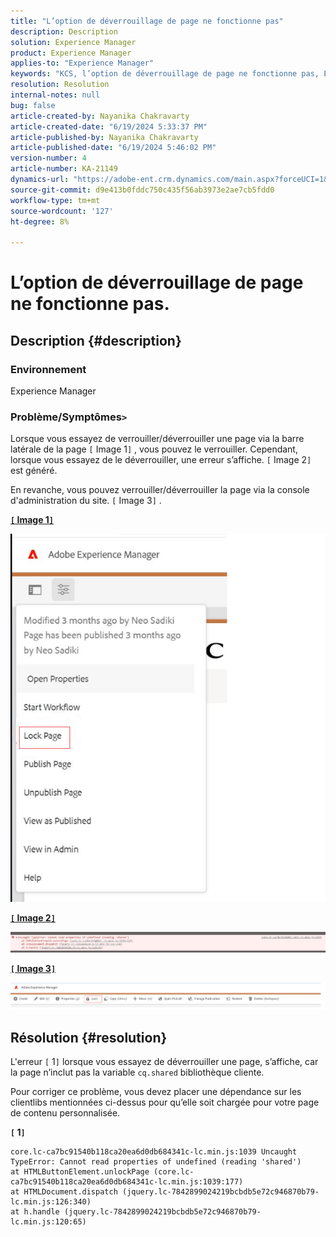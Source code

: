 ```yaml
---
title: "L’option de déverrouillage de page ne fonctionne pas"
description: Description
solution: Experience Manager
product: Experience Manager
applies-to: "Experience Manager"
keywords: "KCS, l’option de déverrouillage de page ne fonctionne pas, Experience Manager, AEM"
resolution: Resolution
internal-notes: null
bug: false
article-created-by: Nayanika Chakravarty
article-created-date: "6/19/2024 5:33:37 PM"
article-published-by: Nayanika Chakravarty
article-published-date: "6/19/2024 5:46:02 PM"
version-number: 4
article-number: KA-21149
dynamics-url: "https://adobe-ent.crm.dynamics.com/main.aspx?forceUCI=1&pagetype=entityrecord&etn=knowledgearticle&id=fd8c6d0c-622e-ef11-840a-000d3a37b1e1"
source-git-commit: d9e413b0fddc750c435f56ab3973e2ae7cb5fdd0
workflow-type: tm+mt
source-wordcount: '127'
ht-degree: 8%

---
```


# L’option de déverrouillage de page ne fonctionne pas.

## Description {#description}


### Environnement

Experience Manager

### Problème/Symptômes`>`

Lorsque vous essayez de verrouiller/déverrouiller une page via la barre latérale de la page `[` Image 1`]` , vous pouvez le verrouiller. Cependant, lorsque vous essayez de le déverrouiller, une erreur s’affiche. `[` Image 2`]`  est généré.

En revanche, vous pouvez verrouiller/déverrouiller la page via la console d&#39;administration du site. `[` Image 3`]` .

<u><b>`[` Image 1`]` </b></u>

![](assets/___028d6d0c-622e-ef11-840a-000d3a37b1e1___.png)

<u><b>`[` Image 2`]` </b></u>

![](assets/___058d6d0c-622e-ef11-840a-000d3a37b1e1___.png)

<u><b>`[` Image 3`]` </b></u>

![](assets/___088d6d0c-622e-ef11-840a-000d3a37b1e1___.png)


## Résolution {#resolution}


L&#39;erreur `[` 1`]`  lorsque vous essayez de déverrouiller une page, s’affiche, car la page n’inclut pas la variable `cq.shared` bibliothèque cliente.

Pour corriger ce problème, vous devez placer une dépendance sur les clientlibs mentionnées ci-dessus pour qu’elle soit chargée pour votre page de contenu personnalisée.

<b>`[` 1`]` </b>


```
core.lc-ca7bc91540b118ca20ea6d0db684341c-lc.min.js:1039 Uncaught TypeError: Cannot read properties of undefined (reading 'shared') 
at HTMLButtonElement.unlockPage (core.lc-ca7bc91540b118ca20ea6d0db684341c-lc.min.js:1039:177) 
at HTMLDocument.dispatch (jquery.lc-7842899024219bcbdb5e72c946870b79-lc.min.js:126:340) 
at h.handle (jquery.lc-7842899024219bcbdb5e72c946870b79-lc.min.js:120:65)
```


